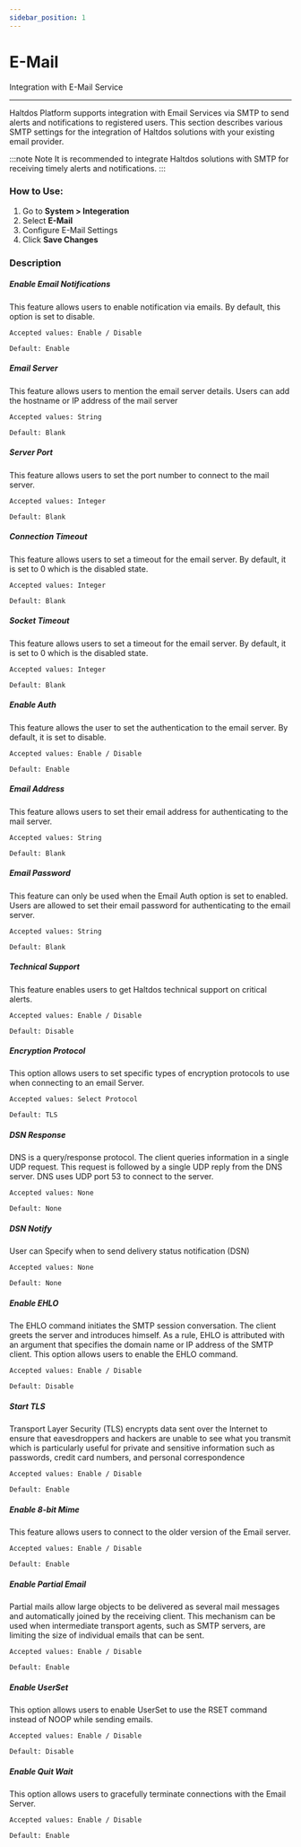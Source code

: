 ```yaml
---
sidebar_position: 1
---
```


# E-Mail

Integration with E-Mail Service

---

Haltdos Platform supports integration with Email Services via SMTP to send alerts and notifications to registered users. This section describes various SMTP settings for the integration of Haltdos solutions with your existing email provider.

:::note Note
It is recommended to integrate Haltdos solutions with SMTP for receiving timely alerts and notifications.
:::

<!-- ![E-Mail](/img/platform/v8/docs/email.png)

![E-Mail](/img/platform/v8/docs/email2.png) -->

### How to Use:
1. Go to **System > Integeration**
2. Select **E-Mail**
3. Configure E-Mail Settings
4. Click **Save Changes**

### Description

##### **Enable Email Notifications**  
This feature allows users to enable notification via emails. By default, this option is set to disable.  

    Accepted values: Enable / Disable

    Default: Enable 

##### **Email Server**  
This feature allows users to mention the email server details. Users can add the  hostname or IP address of the mail server  

    Accepted values: String

    Default: Blank 

##### **Server Port**  
This feature allows users to set the port number to connect to the mail server.  

    Accepted values: Integer

    Default: Blank 

##### **Connection Timeout**  
This feature allows users to set a timeout for the email server. By default, it is set to 0 which is the disabled state.  

    Accepted values: Integer

    Default: Blank 

##### **Socket Timeout**  
This feature allows users to set a timeout for the email server. By default, it is set to 0 which is the disabled state.  

    Accepted values: Integer

    Default: Blank 

##### **Enable Auth**  
This feature allows the user to set the authentication to the email server. By default, it is set to disable.  

    Accepted values: Enable / Disable

    Default: Enable 

##### **Email Address**  
This feature allows users to set their email address for authenticating to the mail server.  

    Accepted values: String

    Default: Blank 

##### **Email Password**  
This feature can only be used when the Email Auth option is set to enabled. Users are allowed to set their email password for authenticating to the email server.  

    Accepted values: String

    Default: Blank 

##### **Technical Support**  
This feature enables users to get Haltdos technical support on critical alerts.  

    Accepted values: Enable / Disable

    Default: Disable 

##### **Encryption Protocol**  
This option allows users to set specific types of encryption protocols to use when connecting to an email Server.  

    Accepted values: Select Protocol

    Default: TLS 

##### **DSN Response**
DNS is a query/response protocol. The client queries information in a single UDP request. This request is followed by a single UDP reply from the DNS server. DNS uses UDP port 53 to connect to the server.  

    Accepted values: None

    Default: None 

##### **DSN Notify**
User can Specify when to send delivery status notification (DSN)

    Accepted values: None

    Default: None 

##### **Enable EHLO**
The EHLO command initiates the SMTP session conversation. The client greets the server and introduces himself. As a rule, EHLO is attributed with an argument that specifies the domain name or IP address of the SMTP client. This option allows users to enable the EHLO command.  

    Accepted values: Enable / Disable

    Default: Disable 

##### **Start TLS**  
Transport Layer Security (TLS) encrypts data sent over the Internet to ensure that eavesdroppers and hackers are unable to see what you transmit which is particularly useful for private and sensitive information such as passwords, credit card numbers, and personal correspondence  

    Accepted values: Enable / Disable

    Default: Enable 

##### **Enable 8-bit Mime**  
This feature allows users to connect to the older version of the Email server.  

    Accepted values: Enable / Disable

    Default: Enable 

##### **Enable Partial Email**  
Partial mails allow large objects to be delivered as several mail messages and automatically joined by the receiving client. This mechanism can be used when intermediate transport agents, such as SMTP servers, are limiting the size of individual emails that can be sent.  

    Accepted values: Enable / Disable

    Default: Enable 

##### **Enable UserSet**  
This option allows users to enable UserSet to use the RSET command instead of NOOP while sending emails.  

    Accepted values: Enable / Disable

    Default: Disable 

##### **Enable Quit Wait**  
This option allows users to gracefully terminate connections with the Email Server.  

    Accepted values: Enable / Disable

    Default: Enable 
